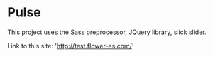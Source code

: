 # Pulse

This project uses the Sass preprocessor, JQuery library, slick slider.

Link to this site: 'http://test.flower-es.com/'
